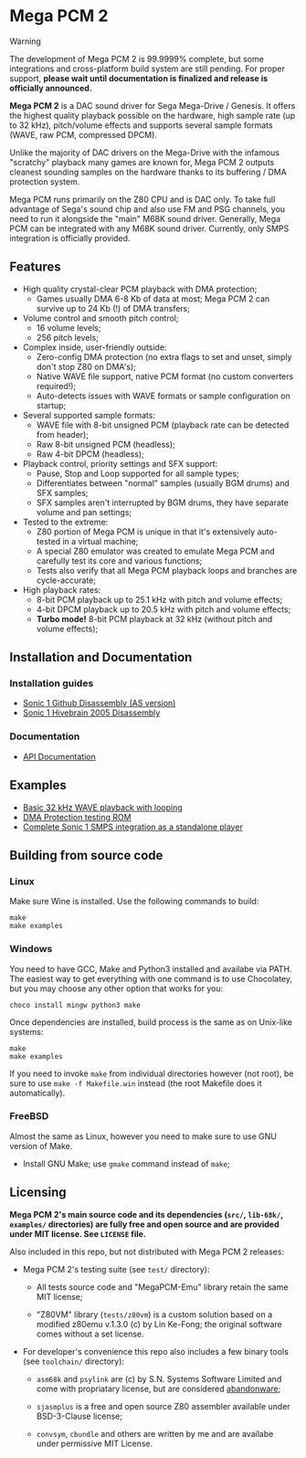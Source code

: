 
# Mega PCM 2

> [!WARNING]
>
> The development of Mega PCM 2 is 99.9999% complete, but some integrations and cross-platform build system are still pending. For proper support, **please wait until documentation is finalized and release is officially announced.**

**Mega PCM 2** is a DAC sound driver for Sega Mega-Drive / Genesis. It offers the highest quality playback possible on the hardware, high sample rate (up to 32 kHz), pitch/volume effects and supports several sample formats (WAVE, raw PCM, compressed DPCM).

Unlike the majority of DAC drivers on the Mega-Drive with the infamous "scratchy" playback many games are known for, Mega PCM 2 outputs cleanest sounding samples on the hardware thanks to its buffering / DMA protection system.

Mega PCM runs primarily on the Z80 CPU and is DAC only. To take full advantage of Sega's sound chip and also use FM and PSG channels, you need to run it alongside the "main" M68K sound driver. Generally, Mega PCM can be integrated with any M68K sound driver. Currently, only SMPS integration is officially provided.

## Features

- High quality crystal-clear PCM playback with DMA protection;
    - Games usually DMA 6-8 Kb of data at most; Mega PCM 2 can survive up to 24 Kb (!) of DMA transfers;
- Volume control and smooth pitch control;
	- 16 volume levels;
	- 256 pitch levels;
- Complex inside, user-friendly outside:
	- Zero-config DMA protection (no extra flags to set and unset, simply don't stop Z80 on DMA's);
	- Native WAVE file support, native PCM format (no custom converters required!);
	- Auto-detects issues with WAVE formats or sample configuration on startup;
- Several supported sample formats:
	- WAVE file with 8-bit unsigned PCM (playback rate can be detected from header);
	- Raw 8-bit unsigned PCM (headless);
	- Raw 4-bit DPCM (headless);
- Playback control, priority settings and SFX support:
	- Pause, Stop and Loop supported for all sample types;
	- Differentiates between "normal" samples (usually BGM drums) and SFX samples;
	- SFX samples aren't interrupted by BGM drums, they have separate volume and pan settings;
- Tested to the extreme:
	- Z80 portion of Mega PCM is unique in that it's extensively auto-tested in a virtual machine;
	- A special Z80 emulator was created to emulate Mega PCM and carefully test its core and various functions;
	- Tests also verify that all Mega PCM playback loops and branches are cycle-accurate;
- High playback rates:
	- 8-bit PCM playback up to 25.1 kHz with pitch and volume effects;
	- 4-bit DPCM playback up to 20.5 kHz with pitch and volume effects;
	- **Turbo mode!** 8-bit PCM playback at 32 kHz (without pitch and volume effects);

## Installation and Documentation

### Installation guides

- [Sonic 1 Github Disassembly (AS version)](docs/1-installation/Sonic-1-Github-AS.md)
- [Sonic 1 Hivebrain 2005 Disassembly](docs/1-installation/Sonic-1-Hivebrain-2005.md)


### Documentation

- [API Documentation](docs/API.md)

## Examples

- [Basic 32 kHz WAVE playback with looping](examples/sample-tester)
- [DMA Protection testing ROM](examples/dma-survival-test)
- [Complete Sonic 1 SMPS integration as a standalone player](examples/s1-smps-integration)

## Building from source code

### Linux

Make sure Wine is installed. Use the following commands to build:

```
make
make examples
```

### Windows

You need to have GCC, Make and Python3 installed and availabe via PATH. The easiest way to get everything with one command is to use Chocolatey, but you may choose any other option that works for you:

```
choco install mingw python3 make
```

Once dependencies are installed, build process is the same as on Unix-like systems:

```
make
make examples
```

If you need to invoke `make` from individual directories however (not root), be sure to use `make -f Makefile.win` instead (the root Makefile does it automatically).

### FreeBSD

Almost the same as Linux, however you need to make sure to use GNU version of Make.

- Install GNU Make; use `gmake` command instead of `make`;

## Licensing

**Mega PCM 2's main source code and its dependencies (`src/`, `lib-68k/`, `examples/` directories) are fully free and open source and are provided under MIT license. See `LICENSE` file.**

Also included in this repo, but not distributed with Mega PCM 2 releases:

- Mega PCM 2's testing suite (see `test/` directory):

    - All tests source code and "MegaPCM-Emu" library retain the same MIT license;

    - "Z80VM" library (`tests/z80vm`) is a custom solution based on a modified z80emu v.1.3.0 (c) by Lin Ke-Fong; the original software comes without a set license.

- For developer's convenience this repo also includes a few binary tools (see `toolchain/` directory):

   - `asm68k` and `psylink` are (c) by S.N. Systems Software Limited and come with propriatary license, but are considered [abandonware](https://en.wikipedia.org/wiki/Abandonware);

   - `sjasmplus` is a free and open source Z80 assembler available under BSD-3-Clause license;

   - `convsym`, `cbundle` and others are written by me and are availabe under permissive MIT License.
